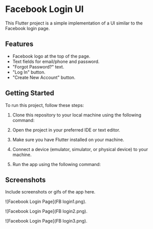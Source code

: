 # Facebook Login UI

This Flutter project is a simple implementation of a UI similar to the Facebook login page.

## Features

- Facebook logo at the top of the page.
- Text fields for email/phone and password.
- "Forgot Password?" text.
- "Log In" button.
- "Create New Account" button.

## Getting Started

To run this project, follow these steps:

1. Clone this repository to your local machine using the following command:

2. Open the project in your preferred IDE or text editor.

3. Make sure you have Flutter installed on your machine.

4. Connect a device (emulator, simulator, or physical device) to your machine.

5. Run the app using the following command:

## Screenshots

Include screenshots or gifs of the app here.

![Facebook Login Page](FB login1.png).

![Facebook Login Page](FB login2.png).

![Facebook Login Page](FB login3.png).
